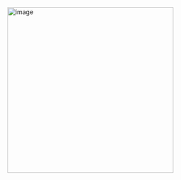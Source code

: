 <img width="374" alt="image" src="https://github.com/user-attachments/assets/4fc963f4-17de-4638-bd36-a21a7de52932">
